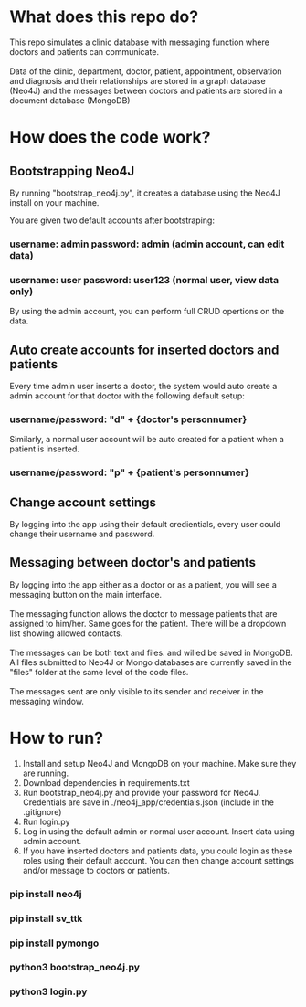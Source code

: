 # What does this repo do?
This repo simulates a clinic database with messaging function where doctors and patients can communicate. <br><br>
Data of the clinic, department, doctor, patient, appointment, observation and diagnosis and their relationships are stored in a graph database (Neo4J) and the messages between doctors and patients are stored in a document database (MongoDB)

# How does the code work?
## Bootstrapping Neo4J
By running "bootstrap_neo4j.py", it creates a database using the Neo4J install on your machine. 

You are  given two default accounts after bootstraping:
### username: admin password: admin    (admin account, can edit data)
### username: user password: user123   (normal user, view data only)

By using the admin account, you can perform full CRUD opertions on the data. 
## Auto create accounts for inserted doctors and patients
Every time admin user inserts a doctor, the system would auto create a admin account for that doctor with the following default setup:

### username/password: "d" + {doctor's personnumer}

Similarly, a normal user account will be auto created for a patient when a patient is inserted.
### username/password: "p" + {patient's personnumer}

## Change account settings

By logging into the app using their default credientials, every user could change their username and password.

## Messaging between doctor's and patients
By logging into the app either as a doctor or as a patient, you will see a messaging button on the main interface. <br><br>The messaging function allows the doctor to message patients that are assigned to him/her. Same goes for the patient. There will be a dropdown list showing allowed contacts. <br><br>The messages can be both text and files. and willed be saved in MongoDB. All files submitted to Neo4J or Mongo databases are currently saved in the "files" folder at the same level of the code files.<br><br> The messages sent are only visible to its sender and receiver in the messaging window.
# How to run?
1. Install and setup Neo4J and MongoDB on your machine. Make sure they are running.
2. Download dependencies in requirements.txt
3. Run bootstrap_neo4j.py and provide your password for Neo4J. Credentials are save in ./neo4j_app/credentials.json (include in the .gitignore)
4. Run login.py 
5. Log in using the default admin or normal user account. Insert data using admin account.
6. If you have inserted doctors and patients data, you could login as these roles using their default account. You can then change account settings and/or message to doctors or patients.


### pip install neo4j 
### pip install sv_ttk
### pip install pymongo
### python3 bootstrap_neo4j.py
### python3 login.py